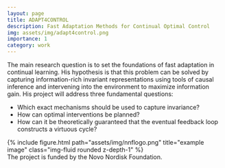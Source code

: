 ```yaml
---
layout: page
title: ADAPT4CONTROL
description: Fast Adaptation Methods for Continual Optimal Control
img: assets/img/adapt4control.png
importance: 1
category: work
---
```


The main research question is to set the foundations of fast adaptation in continual learning.
His hypothesis is that this problem can be solved by capturing information-rich invariant representations
using tools of causal inference and intervening into the environment to maximize information gain. His
project will address three fundamental questions: 

 * Which exact mechanisms should be used to capture
invariance? 
 * How can optimal interventions be planned? 
 * How can it be theoretically guaranteed that the eventual feedback loop constructs a virtuous cycle?

<div class="row">
    <div class="col-sm mt-3 mt-md-0">
        {% include figure.html path="assets/img/nnflogo.png" title="example image" class="img-fluid rounded z-depth-1" %}
    </div>
</div>
<div class="caption">
    The project is funded by the Novo Nordisk Foundation.
</div>
